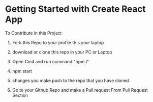 # Getting Started with Create React App

To Contribute in this Project

1. Fork this Repo to your profile this your laptop

2. download or clone this repo  in your PC or Laptop

3. Open Cmd and run  command  "npm i"

4. npm start

5. changes you make push to the repo that you have cloned 

6. Go to your Github Repo and make a Pull request From Pull Request Section

